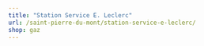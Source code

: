 ```yaml
---
title: "Station Service E. Leclerc"
url: /saint-pierre-du-mont/station-service-e-leclerc/
shop: gaz
---
```

